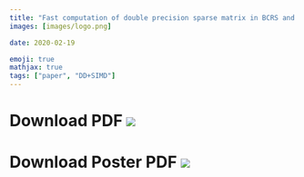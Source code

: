 ```yaml
---
title: "Fast computation of double precision sparse matrix in BCRS and DD vector product using AVX2"
images: [images/logo.png]

date: 2020-02-19

emoji: true
mathjax: true
tags: ["paper", "DD+SIMD"]
---
```


# Download PDF [![](https://storage.googleapis.com/numa_blog/etc/icon_pdf.png)][1] 

[1]: https://storage.googleapis.com/numa_blog/publications/VECPAR2014.pdf

# Download Poster PDF [![](https://storage.googleapis.com/numa_blog/etc/icon_pdf.png)][2] 

[2]: https://storage.googleapis.com/numa_blog/publications/VECPAR2014_Poster.pdf
